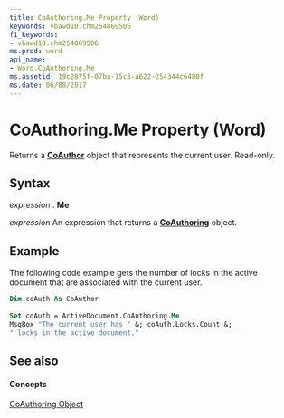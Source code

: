 ```yaml
---
title: CoAuthoring.Me Property (Word)
keywords: vbawd10.chm254869506
f1_keywords:
- vbawd10.chm254869506
ms.prod: word
api_name:
- Word.CoAuthoring.Me
ms.assetid: 19c2875f-07ba-15c3-a622-254344c6480f
ms.date: 06/08/2017
---
```



# CoAuthoring.Me Property (Word)

Returns a  **[CoAuthor](Word.CoAuthor.md)** object that represents the current user. Read-only.


## Syntax

 _expression_ . **Me**

 _expression_ An expression that returns a **[CoAuthoring](Word.CoAuthoring.md)** object.


## Example

The following code example gets the number of locks in the active document that are associated with the current user.


```vb
Dim coAuth As CoAuthor 
 
Set coAuth = ActiveDocument.CoAuthoring.Me 
MsgBox "The current user has " &; coAuth.Locks.Count &; _ 
" locks in the active document."
```


## See also


#### Concepts


[CoAuthoring Object](Word.CoAuthoring.md)

